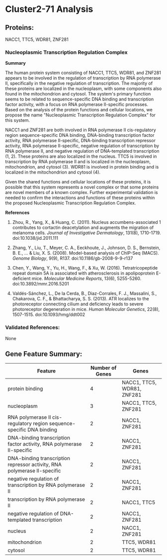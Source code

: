 # Cluster2-71 Analysis

## Proteins: 

NACC1, TTC5, WDR81, ZNF281

### Nucleoplasmic Transcription Regulation Complex

**Summary**

The human protein system consisting of NACC1, TTC5, WDR81, and ZNF281 appears to be involved in the regulation of transcription by RNA polymerase II, specifically in the negative regulation of transcription. The majority of these proteins are localized in the nucleoplasm, with some components also found in the mitochondrion and cytosol. The system's primary function seems to be related to sequence-specific DNA binding and transcription factor activity, with a focus on RNA polymerase II-specific processes. Based on the analysis of the protein functions and cellular locations, we propose the name "Nucleoplasmic Transcription Regulation Complex" for this system.

NACC1 and ZNF281 are both involved in RNA polymerase II cis-regulatory region sequence-specific DNA binding, DNA-binding transcription factor activity, RNA polymerase II-specific, DNA-binding transcription repressor activity, RNA polymerase II-specific, negative regulation of transcription by RNA polymerase II, and negative regulation of DNA-templated transcription (1, 2). These proteins are also localized in the nucleus. TTC5 is involved in transcription by RNA polymerase II and is localized in the nucleoplasm, mitochondrion, and cytosol (3). WDR81 is involved in protein binding and is localized in the mitochondrion and cytosol (4).

Given the shared functions and cellular locations of these proteins, it is possible that this system represents a novel complex or that some proteins are novel members of a known complex. Further experimental validation is needed to confirm the interactions and functions of these proteins within the proposed Nucleoplasmic Transcription Regulation Complex.

**References**

1. Zhou, R., Yang, X., & Huang, C. (2011). Nucleus accumbens-associated 1 contributes to cortactin deacetylation and augments the migration of melanoma cells. *Journal of Investigative Dermatology*, 131(8), 1710-1719. doi:10.1038/jid.2011.111

2. Zhang, Y., Liu, T., Meyer, C. A., Eeckhoute, J., Johnson, D. S., Bernstein, B. E., ... & Liu, X. S. (2008). Model-based analysis of ChIP-Seq (MACS). *Genome Biology*, 9(9), R137. doi:10.1186/gb-2008-9-9-r137

3. Chen, Y., Wang, Y., Yu, H., Wang, F., & Xu, W. (2016). Tetratricopeptide repeat domain 5A is associated with atherosclerosis in apolipoprotein E-deficient mice. *Molecular Medicine Reports*, 13(6), 5255-5260. doi:10.3892/mmr.2016.5201

4. Valdés-Sánchez, L., De la Cerda, B., Diaz-Corrales, F. J., Massalini, S., Chakarova, C. F., & Bhattacharya, S. S. (2013). ATR localizes to the photoreceptor connecting cilium and deficiency leads to severe photoreceptor degeneration in mice. *Human Molecular Genetics*, 22(8), 1507-1515. doi:10.1093/hmg/ddt002

### Validated References: 

None





## Gene Feature Summary: 

| Feature | Number of Genes | Genes |
| --- | --- | --- |
| protein binding | 4 | NACC1, TTC5, WDR81, ZNF281 |
| nucleoplasm | 3 | NACC1, TTC5, ZNF281 |
| RNA polymerase II cis-regulatory region sequence-specific DNA binding | 2 | NACC1, ZNF281 |
| DNA-binding transcription factor activity, RNA polymerase II-specific | 2 | NACC1, ZNF281 |
| DNA-binding transcription repressor activity, RNA polymerase II-specific | 2 | NACC1, ZNF281 |
| negative regulation of transcription by RNA polymerase II | 2 | NACC1, ZNF281 |
|  transcription by RNA polymerase II | 2 | NACC1, TTC5 |
| negative regulation of DNA-templated transcription | 2 | NACC1, ZNF281 |
| nucleus | 2 | NACC1, ZNF281 |
| mitochondrion | 2 | TTC5, WDR81 |
| cytosol | 2 | TTC5, WDR81 |

